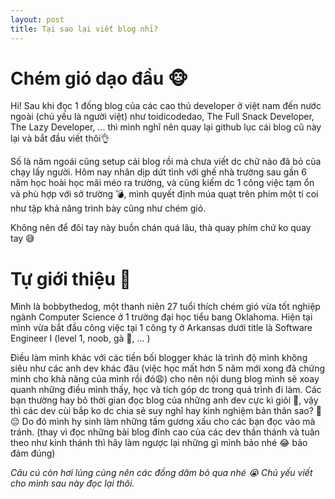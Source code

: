 ```yaml
---
layout: post
title: Tại sao lại viết blog nhỉ?
---
```


# Chém gió dạo đầu 🐵

Hi! Sau khi đọc 1 đống blog của các cao thủ developer ở việt nam đến nước ngoài (chủ yếu là người việt) như toidicodedao, The Full Snack Developer, The Lazy Developer, ... thì mình nghĩ nên quay lại github lục cái blog cũ này lại và bắt đầu viết thôi👌

Số là năm ngoái cũng setup cái blog rồi mà chưa viết dc chữ nào đã bỏ của chạy lấy người. Hôm nay nhân dịp dứt tình với ghế nhà trường sau gần 6 năm học hoài học mãi méo ra trường, và cũng kiếm dc 1 công việc tạm ổn và phù hợp với sở trường 💣, mình quyết định múa quạt trên phím một tí coi như tập khả năng trình bày cũng như chém gió. 

Không nên để đôi tay này buồn chán quá lâu, thà quay phím chứ ko quay tay 😅

# Tự giới thiệu 🐶
Mình là bobbythedog, một thanh niên 27 tuổi thích chém gió vừa tốt nghiệp ngành Computer Science ở 1 trường đại học tiểu bang Oklahoma. Hiện tại mình vừa bắt đầu công việc tại 1 công ty ở Arkansas dưới title là Software Engineer I (level 1, noob, gà 🐔, ... ) 

Điều làm mình khác với các tiền bối blogger khác là trình độ mình không siêu như các anh dev khác đâu (việc học mất hơn 5 năm mới xong đã chứng minh cho khả năng của mình rồi đó😩) cho nên nội dung blog mình sẽ xoay quanh những điều mình thấy, học và tích góp dc trong quá trình đi làm. Các bạn thường hay bỏ thời gian đọc blog của những anh dev cực kì giỏi 🐔, vậy thì các dev cùi bắp ko dc chia sẻ suy nghĩ hay kinh nghiệm bản thân sao? 🐒 😔 Do đó mình hy sinh làm những tấm gương xấu cho các bạn đọc vào mà tránh. (thay vì đọc những bài blog đỉnh cao của các dev thần thánh và tuân theo như kinh thánh thì hãy làm ngược lại những gì mình bảo nhé 😂 bảo đảm đúng)

*Câu cú còn hơi lủng củng nên các đồng dâm bỏ qua nhé 😭 Chủ yếu viết cho mình sau này đọc lại thôi.*